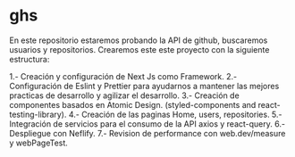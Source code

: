 # ghs
En este repositorio estaremos probando la API de github, buscaremos usuarios y repositorios. Crearemos este este proyecto con la siguiente estructura:

1.- Creación y configuración de Next Js como Framework.
2.- Configuración de Eslint y Prettier para ayudarnos a mantener las mejores practicas de desarrollo y agilizar el desarrollo.
3.- Creación de componentes basados en Atomic Design. (styled-components and react-testing-library).
4.- Creación de las paginas Home, users, repositories.
5.- Integración de servicios para el consumo de la API axios y react-query.
6.- Despliegue con Neflify.
7.- Revision de performance con web.dev/measure y webPageTest.

